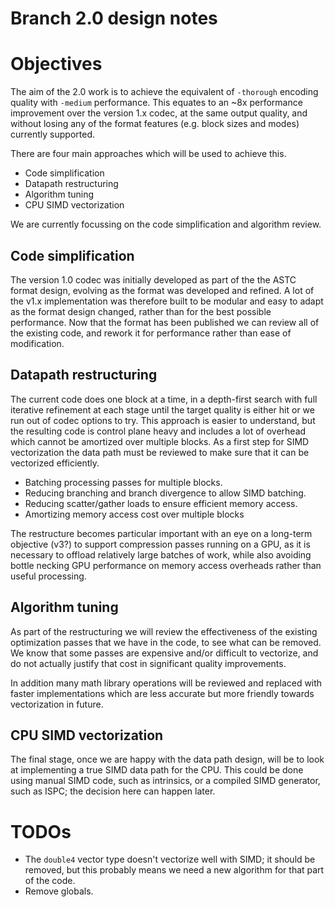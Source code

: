 # Branch 2.0 design notes

# Objectives

The aim of the 2.0 work is to achieve the equivalent of `-thorough` encoding
quality with `-medium` performance. This equates to an ~8x performance
improvement over the version 1.x codec, at the same output quality, and without
losing any of the format features (e.g. block sizes and modes) currently
supported.

There are four main approaches which will be used to achieve this.

* Code simplification
* Datapath restructuring
* Algorithm tuning
* CPU SIMD vectorization

We are currently focussing on the code simplification and algorithm review.

## Code simplification

The version 1.0 codec was initially developed as part of the the ASTC format
design, evolving as the format was developed and refined. A lot of the v1.x
implementation was therefore built to be modular and easy to adapt as the
format design changed, rather than for the best possible performance. Now that
the format has been published we can review all of the existing code, and
rework it for performance rather than ease of modification.

## Datapath restructuring

The current code does one block at a time, in a depth-first search with full
iterative refinement at each stage until the target quality is either hit or we
run out of codec options to try. This approach is easier to understand, but the
resulting code is control plane heavy and includes a lot of overhead which
cannot be amortized over multiple blocks. As a first step for SIMD
vectorization the data path must be reviewed to make sure that it can be
vectorized efficiently.

* Batching processing passes for multiple blocks.
* Reducing branching and branch divergence to allow SIMD batching.
* Reducing scatter/gather loads to ensure efficient memory access.
* Amortizing memory access cost over multiple blocks

The restructure becomes particular important with an eye on a long-term
objective (v3?) to support compression passes running on a GPU, as it is
necessary to offload relatively large batches of work, while also avoiding
bottle necking GPU performance on memory access overheads rather than useful
processing.

## Algorithm tuning

As part of the restructuring we will review the effectiveness of the existing
optimization passes that we have in the code, to see what can be removed. We
know that some passes are expensive and/or difficult to vectorize, and do not
actually justify that cost in significant quality improvements.

In addition many math library operations will be reviewed and replaced with
faster implementations which are less accurate but more friendly towards
vectorization in future.

## CPU SIMD vectorization

The final stage, once we are happy with the data path design, will be to look
at implementing a true SIMD data path for the CPU. This could be done using
manual SIMD code, such as intrinsics, or a compiled SIMD generator,
such as ISPC; the decision here can happen later.

# TODOs

* The `double4` vector type doesn't vectorize well with SIMD; it should be
  removed, but this probably means we need a new algorithm for that part
  of the code.
* Remove globals.

